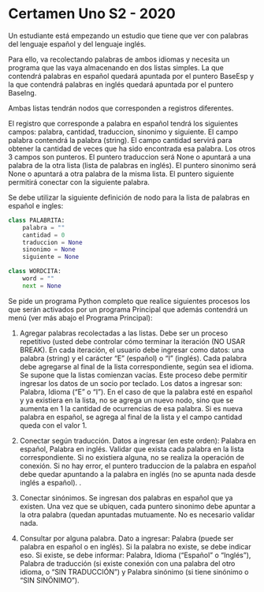 <h1> Certamen Uno S2 - 2020 </h1>

Un estudiante está empezando un estudio que tiene que ver con palabras del lenguaje español y del lenguaje inglés.

Para ello, va recolectando palabras de ambos idiomas y necesita un programa que las vaya almacenando en dos listas simples. La que contendrá palabras en español quedará apuntada por el puntero BaseEsp y la que contendrá palabras en inglés quedará apuntada por el puntero BaseIng.

Ambas listas tendrán nodos que corresponden a registros diferentes.

El registro que corresponde a palabra en español tendrá los siguientes campos: palabra, cantidad, traduccion, sinonimo y siguiente. El campo palabra contendrá la palabra (string). El campo cantidad servirá para obtener la cantidad de veces que ha sido encontrada esa palabra. Los otros 3 campos son punteros. El puntero traduccion será None o apuntará a una palabra de la otra lista (lista de palabras en inglés). El puntero sinonimo será None o apuntará a otra palabra de la misma lista. El puntero siguiente permitirá conectar con la siguiente palabra.

Se debe utilizar la siguiente definición de nodo para la lista de palabras en español e ingles:

```python
class PALABRITA:
    palabra = ""
    cantidad = 0
    traduccion = None
    sinonimo = None
    siguiente = None

class WORDCITA:
    word = ""
    next = None
```

Se pide un programa Python completo que realice siguientes procesos los que serán activados por un programa Principal que además contendrá un menú (ver más abajo el Programa Principal):

1.	Agregar palabras recolectadas a las listas. Debe ser un proceso repetitivo (usted debe controlar cómo terminar la iteración (NO USAR BREAK). En cada iteración, el usuario debe ingresar como datos: una palabra (string) y el carácter “E” (español) o “I” (inglés). Cada palabra debe agregarse al final de la lista correspondiente, según sea el idioma. Se supone que la listas comienzan vacías. Este proceso debe permitir ingresar los datos de un socio por teclado. Los datos a ingresar son: Palabra, Idioma (“E” o “I”). En el caso de que la palabra esté en español y ya existiera en la lista, no se agrega un nuevo nodo, sino que se aumenta en 1 la cantidad de ocurrencias de esa palabra. Si es nueva palabra en español, se agrega al final de la lista y el campo cantidad queda con el valor 1.

2.	Conectar según traducción. Datos a ingresar (en este orden): Palabra en español, Palabra en inglés. Validar que exista cada palabra en la lista correspondiente. Si no existiera alguna, no se realiza la operación de conexión. Si no hay error, el puntero traduccion de la palabra en español debe quedar apuntando a la palabra en inglés (no se apunta nada desde inglés a español). .

3.	Conectar sinónimos. Se ingresan dos palabras en español que ya existen. Una vez que se ubiquen, cada puntero sinonimo debe apuntar a la otra palabra (quedan apuntadas mutuamente. No es necesario validar nada.

4.	Consultar por alguna palabra. Dato a ingresar: Palabra (puede ser palabra en español o en inglés). Si la palabra no existe, se debe indicar eso. Si existe, se debe informar: Palabra, Idioma (“Español” o “Inglés”), Palabra de traducción (si existe conexión con una palabra del otro idioma, o “SIN TRADUCCIÓN”) y Palabra sinónimo (si tiene sinónimo o “SIN SINÖNIMO”).
